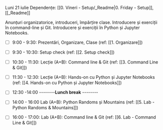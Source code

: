 Luni 21 iulie
Dependențe: [[0. Vineri - Setup/_Readme|0. Friday - Setup]], [[_Readme]]

Anunțuri organizatorice, introduceri, împărțire clase.
Introducere și exerciții în command-line și Git.
Introducere și exerciții în Python și Jupyter Notebooks.

- [ ] 9:00 - 9:30: Prezentări, Organizare, Clase (ref: [[1. Organizare]])
- [ ] 9:30 - 10:30: Setup check (ref: [[2. Setup check]])
- [ ] 10:30 - 11:30: Lecție (A+B): Command line & Git (ref: [[3. Command Line & Git]])
- [ ] 11:30 - 12:30: Lecție (A+B): Hands-on cu Python și Jupyter Notebooks (ref: [[4. Hands-on cu Python și Jupyter Notebooks]])

- [ ] 12:30 -14:00 --------**Lunch break** --------
 
- [ ] 14:00 - 16:00 Lab (A+B): Python Randoms și Mountains   (ref: [[5. Lab - Python Randoms & Mountains]])
- [ ] 16:00 - 17:00: Lab (A+B): Command line & Git (ref: [[6. Lab - Command Line & Git]])
